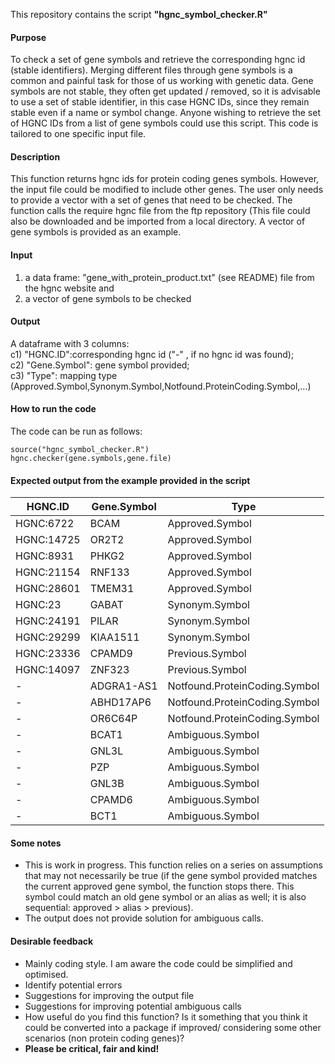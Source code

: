 This repository contains the script **"hgnc_symbol_checker.R"**
####  Purpose
To check a set of gene symbols and retrieve the corresponding hgnc id (stable identifiers). 
Merging different files through gene symbols is a common and painful task for those of us working with genetic data. Gene symbols are not stable, they often get updated / removed, so it is advisable to use a set of stable identifier, in this case HGNC IDs, since they remain stable even if a name or symbol change.
Anyone wishing to retrieve the set of HGNC IDs from a list of gene symbols could use this script. This code is tailored to one specific input file.
####  Description
This function returns hgnc ids for protein coding genes symbols. However, the input file could be modified to include other genes. 
The user only needs to provide a vector with a set of genes that need to be checked. The function calls the require hgnc file from the ftp repository (This file could also be downloaded and be imported from a local directory. A vector of gene symbols is provided as an example.
####  Input                                                                                                             
1) a data frame: "gene_with_protein_product.txt" (see README) file from the hgnc website and                         
2) a vector of gene symbols to be checked                                                                          
####  Output
A dataframe with 3 columns:                                                                             
c1) "HGNC.ID":corresponding hgnc id ("-" , if no hgnc id was found);                                             
c2) "Gene.Symbol": gene symbol provided;                                                                        
c3) "Type": mapping type (Approved.Symbol,Synonym.Symbol,Notfound.ProteinCoding.Symbol,...)   
#### How to run the code
The code can be run as follows:
```
source("hgnc_symbol_checker.R")
hgnc.checker(gene.symbols,gene.file)
```
#### Expected output from the example provided in the script
|HGNC.ID|Gene.Symbol|Type|
| ------------- |------------- |------------- |
|HGNC:6722|BCAM|Approved.Symbol|
|HGNC:14725|OR2T2|Approved.Symbol|
|HGNC:8931|PHKG2|Approved.Symbol|
|HGNC:21154| RNF133|Approved.Symbol|
|HGNC:28601|TMEM31|Approved.Symbol|
|HGNC:23|GABAT|Synonym.Symbol|
|HGNC:24191|PILAR|Synonym.Symbol|
|HGNC:29299|KIAA1511|Synonym.Symbol|
|HGNC:23336|CPAMD9|Previous.Symbol|
|HGNC:14097|ZNF323|Previous.Symbol|
|-|ADGRA1-AS1|Notfound.ProteinCoding.Symbol|
|-|ABHD17AP6|Notfound.ProteinCoding.Symbol|
|-|OR6C64P|Notfound.ProteinCoding.Symbol|
|-|BCAT1|Ambiguous.Symbol|
|-|GNL3L|Ambiguous.Symbol|
|-|PZP|Ambiguous.Symbol|
|-|GNL3B|Ambiguous.Symbol|
|-|CPAMD6|Ambiguous.Symbol|
|-|BCT1|Ambiguous.Symbol|

#### Some notes

* This is work in progress. This function relies on a series on assumptions that may not necessarily be true (if the gene symbol provided matches the current approved gene symbol, the function stops there. This symbol could match an old gene symbol or an alias as well; it is also sequential: approved > alias > previous).
* The output does not provide solution for ambiguous calls.

#### Desirable feedback

* Mainly coding style. I am aware the code could be simplified and optimised.
* Identify potential errors
* Suggestions for improving the output file
* Suggestions for improving potential ambiguous calls
* How useful do you find this function? Is it something that you think it could be converted into a package if improved/ considering some other scenarios (non protein coding genes)?
* **Please be critical, fair and kind!**

